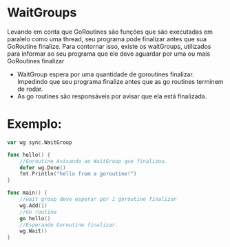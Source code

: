# WaitGroups

Levando em conta que GoRoutines são funções que são executadas em paralelo como uma thread, seu programa pode finalizar antes que sua GoRoutine finalize.
Para contornar isso, existe os waitGroups, utilizados para informar ao seu programa que ele deve aguardar por uma ou mais GoRoutines finalizar


  - WaitGroup espera por uma quantidade de goroutines finalizar. Impedindo que seu programa finalize antes que as go routines terminem de rodar. 
  - As go routines são responsáveis por avisar que ela está finalizada.

# Exemplo:
```go
var wg sync.WaitGroup

func hello() {
	//Goroutine Avisando ao WaitGroup que finalizou.
	defer wg.Done()
	fmt.Println("hello from a goroutine!")
}

func main() {
	//wait group deve esperar por 1 goroutine finalizar
	wg.Add(1)
	//Go routine
	go hello()
	//Esperando Goroutine finalizar.
	wg.Wait()
}
```



